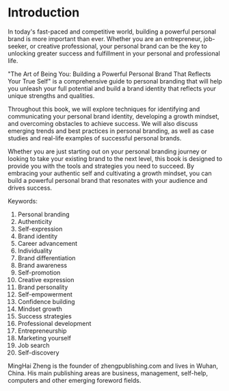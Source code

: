# Introduction

In today's fast-paced and competitive world, building a powerful personal brand is more important than ever. Whether you are an entrepreneur, job-seeker, or creative professional, your personal brand can be the key to unlocking greater success and fulfillment in your personal and professional life.

"The Art of Being You: Building a Powerful Personal Brand That Reflects Your True Self" is a comprehensive guide to personal branding that will help you unleash your full potential and build a brand identity that reflects your unique strengths and qualities.

Throughout this book, we will explore techniques for identifying and communicating your personal brand identity, developing a growth mindset, and overcoming obstacles to achieve success. We will also discuss emerging trends and best practices in personal branding, as well as case studies and real-life examples of successful personal brands.

Whether you are just starting out on your personal branding journey or looking to take your existing brand to the next level, this book is designed to provide you with the tools and strategies you need to succeed. By embracing your authentic self and cultivating a growth mindset, you can build a powerful personal brand that resonates with your audience and drives success.

Keywords:

1. Personal branding
2. Authenticity
3. Self-expression
4. Brand identity
5. Career advancement
6. Individuality
7. Brand differentiation
8. Brand awareness
9. Self-promotion
10. Creative expression
11. Brand personality
12. Self-empowerment
13. Confidence building
14. Mindset growth
15. Success strategies
16. Professional development
17. Entrepreneurship
18. Marketing yourself
19. Job search
20. Self-discovery


MingHai Zheng is the founder of zhengpublishing.com and lives in Wuhan, China. His main publishing areas are business, management, self-help, computers and other emerging foreword fields.

